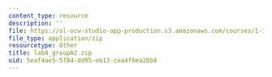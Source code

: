 ```yaml
---
content_type: resource
description: ''
file: https://ol-ocw-studio-app-production.s3.amazonaws.com/courses/1-103-civil-engineering-materials-laboratory-spring-2004/5eaf4ae55f84dd95eb13cea4f0ea26b8_lab4_groupA2.zip
file_type: application/zip
resourcetype: Other
title: lab4_groupA2.zip
uid: 5eaf4ae5-5f84-dd95-eb13-cea4f0ea26b8
---
```

